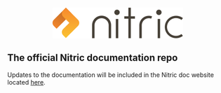 <p align="center">
    <img src="./assets/img/nitric-logo.svg">
</p>

## The official Nitric documentation repo

Updates to the documentation will be included in the Nitric doc website located <a href="https://nitric.io/docs" target="_blank">here</a>.

